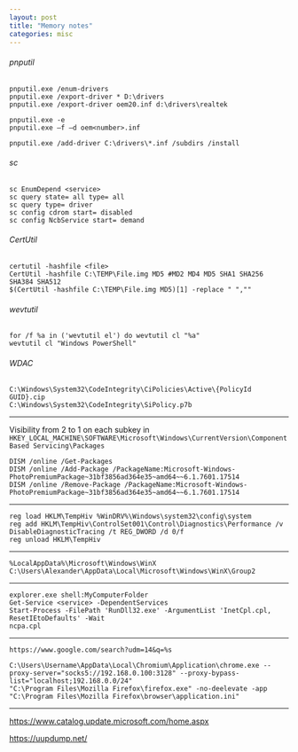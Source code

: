 ```yaml
---
layout: post
title: "Memory notes"
categories: misc
---
```


###### pnputil
```
pnputil.exe /enum-drivers
pnputil.exe /export-driver * D:\drivers
pnputil.exe /export-driver oem20.inf d:\drivers\realtek

pnputil.exe -e
pnputil.exe –f –d oem<number>.inf

pnputil.exe /add-driver C:\drivers\*.inf /subdirs /install
```
###### sc
```
sc EnumDepend <service>
sc query state= all type= all
sc query type= driver
sc config cdrom start= disabled
sc config NcbService start= demand

```
###### CertUtil
```
certutil -hashfile <file>
CertUtil -hashfile C:\TEMP\File.img MD5 #MD2 MD4 MD5 SHA1 SHA256 SHA384 SHA512
$(CertUtil -hashfile C:\TEMP\File.img MD5)[1] -replace " ",""
```
###### wevtutil
```
for /f %a in ('wevtutil el') do wevtutil cl "%a"
wevtutil cl "Windows PowerShell"
```
###### WDAC
```
C:\Windows\System32\CodeIntegrity\CiPolicies\Active\{PolicyId GUID}.cip
C:\Windows\System32\CodeIntegrity\SiPolicy.p7b
```
---
Visibility from 2 to 1 on each subkey in `HKEY_LOCAL_MACHINE\SOFTWARE\Microsoft\Windows\CurrentVersion\Component Based Servicing\Packages`
```
DISM /online /Get-Packages
DISM /online /Add-Package /PackageName:Microsoft-Windows-PhotoPremiumPackage~31bf3856ad364e35~amd64~~6.1.7601.17514
DISM /online /Remove-Package /PackageName:Microsoft-Windows-PhotoPremiumPackage~31bf3856ad364e35~amd64~~6.1.7601.17514
```
---
```
reg load HKLM\TempHiv %WinDRV%\Windows\system32\config\system
reg add HKLM\TempHiv\ControlSet001\Control\Diagnostics\Performance /v DisableDiagnosticTracing /t REG_DWORD /d 0/f
reg unload HKLM\TempHiv
```
---
```
%LocalAppData%\Microsoft\Windows\WinX
C:\Users\Alexander\AppData\Local\Microsoft\Windows\WinX\Group2
```
---
```
explorer.exe shell:MyComputerFolder
Get-Service <service> -DependentServices
Start-Process -FilePath 'RunDll32.exe' -ArgumentList 'InetCpl.cpl, ResetIEtoDefaults' -Wait
ncpa.cpl
```
---
`https://www.google.com/search?udm=14&q=%s`
```
C:\Users\Username\AppData\Local\Chromium\Application\chrome.exe --proxy-server="socks5://192.168.0.100:3128" --proxy-bypass-list="localhost;192.168.0.0/24"
"C:\Program Files\Mozilla Firefox\firefox.exe" -no-deelevate -app "C:\Program Files\Mozilla Firefox\browser\application.ini"
```
---
<https://www.catalog.update.microsoft.com/home.aspx>

<https://uupdump.net/>
